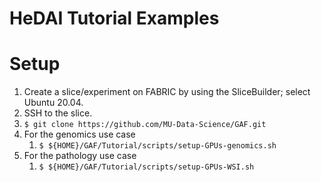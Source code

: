 # HeDAI Tutorial Examples

# Setup
1. Create a slice/experiment on FABRIC by using the SliceBuilder; select Ubuntu 20.04.
2. SSH to the slice.
3. `$ git clone https://github.com/MU-Data-Science/GAF.git`
4. For the genomics use case
   1. `$ ${HOME}/GAF/Tutorial/scripts/setup-GPUs-genomics.sh` 
5. For the pathology use case
   1. `$ ${HOME}/GAF/Tutorial/scripts/setup-GPUs-WSI.sh`
